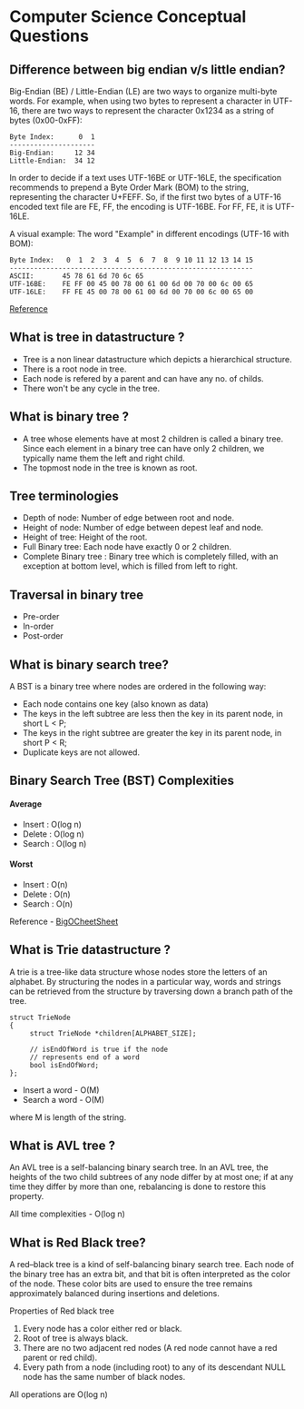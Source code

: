 # Computer Science Conceptual Questions

## Difference between big endian v/s little endian? 
Big-Endian (BE) / Little-Endian (LE) are two ways to organize multi-byte words. For example, when using two bytes to represent a character in UTF-16, there are two ways to represent the character 0x1234 as a string of bytes (0x00-0xFF):
```
Byte Index:      0  1
---------------------
Big-Endian:     12 34
Little-Endian:  34 12
```

In order to decide if a text uses UTF-16BE or UTF-16LE, the specification recommends to prepend a Byte Order Mark (BOM) to the string, representing the character U+FEFF. So, if the first two bytes of a UTF-16 encoded text file are FE, FF, the encoding is UTF-16BE. For FF, FE, it is UTF-16LE.

A visual example: The word "Example" in different encodings (UTF-16 with BOM):
```
Byte Index:   0  1  2  3  4  5  6  7  8  9 10 11 12 13 14 15
------------------------------------------------------------
ASCII:       45 78 61 6d 70 6c 65
UTF-16BE:    FE FF 00 45 00 78 00 61 00 6d 00 70 00 6c 00 65
UTF-16LE:    FF FE 45 00 78 00 61 00 6d 00 70 00 6c 00 65 00
```
[Reference](https://stackoverflow.com/questions/701624/difference-between-big-endian-and-little-endian-byte-order)

## What is tree in datastructure ?
- Tree is a non linear datastructure which depicts a hierarchical structure. 
- There is a root node in tree. 
- Each node is refered by a parent and can have any no. of childs. 
- There won't be any cycle in the tree. 

## What is binary tree ?
- A tree whose elements have at most 2 children is called a binary tree. Since each element in a binary tree can have only 2 children, we typically name them the left and right child.
- The topmost node in the tree is known as root. 

## Tree terminologies
- Depth of node: Number of edge between root and node. 
- Height of node: Number of edge between depest leaf and node.
- Height of tree: Height of the root. 
- Full Binary tree: Each node have exactly 0 or 2 children.
- Complete Binary tree : Binary tree which is completely filled, with an exception at bottom level, which is filled from left to right. 

## Traversal in binary tree
- Pre-order 
- In-order
- Post-order

## What is binary search tree?
A BST is a binary tree where nodes are ordered in the following way:
- Each node contains one key (also known as data)
- The keys in the left subtree are less then the key in its parent node, in short L < P;
- The keys in the right subtree are greater the key in its parent node, in short P < R;
- Duplicate keys are not allowed.

## Binary Search Tree (BST) Complexities
#### Average
- Insert : O(log n)
- Delete : O(log n)
- Search : O(log n)

#### Worst
- Insert : O(n)
- Delete : O(n)
- Search : O(n)

Reference - [BigOCheetSheet](http://bigocheatsheet.com/)

## What is Trie datastructure ?
A trie is a tree-like data structure whose nodes store the letters of an alphabet. By structuring the nodes in a particular way, words and strings can be retrieved from the structure by traversing down a branch path of the tree.

```
struct TrieNode
{
     struct TrieNode *children[ALPHABET_SIZE];

     // isEndOfWord is true if the node
     // represents end of a word
     bool isEndOfWord;
};
```

- Insert a word - O(M)
- Search a word - O(M)

where M is length of the string. 

##  What is AVL tree ?
An AVL tree is a self-balancing binary search tree. In an AVL tree, the heights of the two child subtrees of any node differ by at most one; if at any time they differ by more than one, rebalancing is done to restore this property.

All time complexities - O(log n)

## What is Red Black tree?
A red–black tree is a kind of self-balancing binary search tree. Each node of the binary tree has an extra bit, and that bit is often interpreted as the color of the node. These color bits are used to ensure the tree remains approximately balanced during insertions and deletions.

Properties of Red black tree
1. Every node has a color either red or black.
2. Root of tree is always black.
3. There are no two adjacent red nodes (A red node cannot have a red parent or red child).
4. Every path from a node (including root) to any of its descendant NULL node has the same number of black nodes.

All operations are O(log n)
